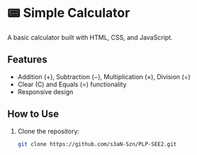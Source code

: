 # 📟 Simple Calculator  

A basic calculator built with HTML, CSS, and JavaScript.  

## Features  
- Addition (+), Subtraction (−), Multiplication (×), Division (÷)  
- Clear (C) and Equals (=) functionality  
- Responsive design  

## How to Use  
1. Clone the repository:  
   ```bash  
   git clone https://github.com/s3aN-Szn/PLP-SEE2.git
